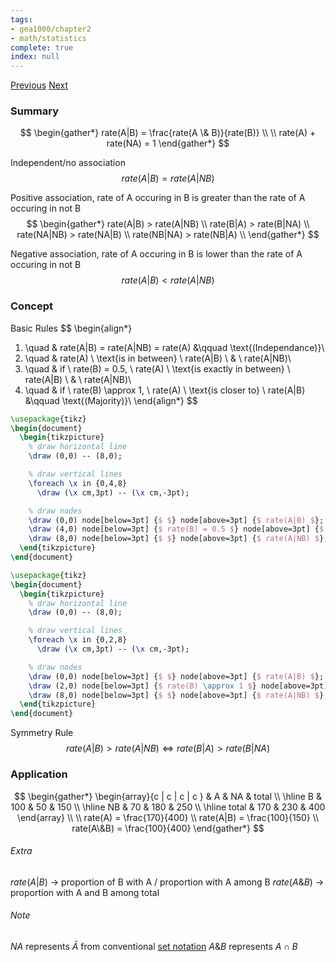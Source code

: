 ```yaml
---
tags:
- gea1000/chapter2
- math/statistics
complete: true
index: null
---
```

[Previous](/labyrinth/notes/math/gea1000/design_of_experiments)   [Next](/labyrinth/notes/math/gea1000/confounders)
### Summary
$$
\begin{gather*}
rate(A|B) = \frac{rate(A \& B)}{rate(B)} \\
\\
rate(A) + rate(NA) = 1
\end{gather*}
$$

Independent/no association
$$
rate(A|B) = rate(A|NB)
$$

Positive association, rate of A occuring in B is greater than the rate of A occuring in not B
$$
\begin{gather*}
rate(A|B) > rate(A|NB) \\
rate(B|A) > rate(B|NA) \\
rate(NA|NB) > rate(NA|B) \\
rate(NB|NA) > rate(NB|A) \\
\end{gather*}
$$

Negative association, rate of A occuring in B is lower than the rate of A occuring in not B
$$
rate(A|B) < rate(A|NB)
$$
### Concept
Basic Rules
$$
\begin{align*}
1. \quad & rate(A|B) = rate(A|NB) = rate(A) &\qquad \text{(Independance)}\\
2. \quad & rate(A) \ \text{is in between} \ rate(A|B) \ \& \ rate(A|NB)\\
3. \quad & if \ rate(B) = 0.5, \ rate(A) \ \text{is exactly in between} \ rate(A|B) \ \& \ rate(A|NB)\\
4. \quad & if \ rate(B) \approx 1, \ rate(A) \ \text{is closer to} \ rate(A|B) &\qquad \text{(Majority)}\\
\end{align*}
$$
```tikz
\usepackage{tikz}
\begin{document}
  \begin{tikzpicture}
    % draw horizontal line   
    \draw (0,0) -- (8,0);

    % draw vertical lines
    \foreach \x in {0,4,8}
      \draw (\x cm,3pt) -- (\x cm,-3pt);

    % draw nodes
    \draw (0,0) node[below=3pt] {$ $} node[above=3pt] {$ rate(A|B) $};
    \draw (4,0) node[below=3pt] {$ rate(B) = 0.5 $} node[above=3pt] {$ rate(A) $};
    \draw (8,0) node[below=3pt] {$ $} node[above=3pt] {$ rate(A|NB) $};
  \end{tikzpicture}
\end{document}
```
```tikz
\usepackage{tikz}
\begin{document}
  \begin{tikzpicture}
    % draw horizontal line   
    \draw (0,0) -- (8,0);

    % draw vertical lines
    \foreach \x in {0,2,8}
      \draw (\x cm,3pt) -- (\x cm,-3pt);

    % draw nodes
    \draw (0,0) node[below=3pt] {$ $} node[above=3pt] {$ rate(A|B) $};
    \draw (2,0) node[below=3pt] {$ rate(B) \approx 1 $} node[above=3pt] {$ rate(A) $};
    \draw (8,0) node[below=3pt] {$ $} node[above=3pt] {$ rate(A|NB) $};
  \end{tikzpicture}
\end{document}
```

Symmetry Rule
$$
rate(A|B) > rate(A|NB) \iff rate(B|A) > rate(B|NA)
$$
### Application
$$
\begin{gather*}
\begin{array}{c | c | c | c }
& A & NA & total \\
\hline
B & 100 & 50 & 150 \\
\hline
NB & 70 & 180 & 250 \\
\hline
total & 170 & 230 & 400
\end{array} 
\\ \\
rate(A) = \frac{170}{400} \\
rate(A|B) = \frac{100}{150} \\
rate(A\&B) = \frac{100}{400}
\end{gather*}
$$
###### Extra
$rate(A|B)$ -> proportion of B with A / proportion with A among B
$rate(A\&B)$ -> proportion with A and B among total
###### Note
$NA$ represents $\bar{A}$ from conventional [set notation](/labyrinth/notes/math/cs1231s/sets#^490492)
$A\&B$ represents $A\cap B$